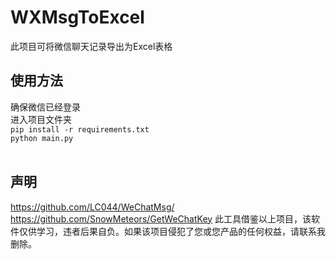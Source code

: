# WXMsgToExcel
此项目可将微信聊天记录导出为Excel表格<br>

## 使用方法
确保微信已经登录<br>
进入项目文件夹<br>
`pip install -r requirements.txt`<br>
`python main.py`<br><br>

## 声明
https://github.com/LC044/WeChatMsg/
https://github.com/SnowMeteors/GetWeChatKey
此工具借鉴以上项目，该软件仅供学习，违者后果自负。如果该项目侵犯了您或您产品的任何权益，请联系我删除。
